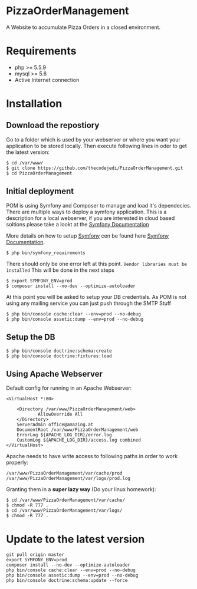 PizzaOrderManagement
====================

A Website to accumulate Pizza Orders in a closed environment.

# Requirements
- php >= 5.5.9
- mysql >= 5.6
- Active Internet connection

# Installation

## Download the repostiory
Go to a folder which is used by your webserver or where you want your application to be stored locally.
Then execute following lines in oder to get the latest version:

```
$ cd /var/www/
$ git clone https://github.com/thecodejedi/PizzaOrderManagement.git
$ cd PizzaOrderManagement
```

## Initial deployment
POM is using Symfony and Composer to manage and load it's dependecies.
There are multiple ways to deploy a symfony application. This is a description for a local webserver, if you are interested in cloud based soltions please take a lookt at the [Symfony Documentation](http://symfony.com/doc/current/cookbook/deployment/index.html)

More details on how to setup [Symfony](http://symfony.com) cen be found here [Symfony Documentation](http://symfony.com/doc/current/cookbook/deployment/tools.html).

```
$ php bin/symfony_requirements
```
There should only be one error left at this point. 
`Vendor libraries must be installed`
This will be done in the next steps


```
$ export SYMFONY_ENV=prod
$ composer install --no-dev --optimize-autoloader
```
At this point you will be asked to setup your DB credentials.
As POM is not using any mailing service you can just push through the SMTP Stuff

```
$ php bin/console cache:clear --env=prod --no-debug
$ php bin/console assetic:dump --env=prod --no-debug
```

## Setup the DB
```
$ php bin/console doctrine:schema:create
$ php bin/console doctrine:fixtures:load
```

## Using Apache Webserver
Default config for running in an Apache Webserver:
```
<VirtualHost *:80>
	
	<Directory /var/www/PizzaOrderManagement/web>
        	AllowOverride All
	</Directory>
	ServerAdmin office@amazing.at
	DocumentRoot /var/www/PizzaOrderManagement/web
	ErrorLog ${APACHE_LOG_DIR}/error.log
	CustomLog ${APACHE_LOG_DIR}/access.log combined
</VirtualHost>
```

Apache needs to have write access to following paths in order to work properly:

```
/var/www/PizzaOrderManagement/var/cache/prod
/var/www/PizzaOrderManagement/var/logs/prod.log
```

Granting them in a **super lazy way** (Do your linux homework):
```
$ cd /var/www/PizzaOrderManagement/var/cache/
$ chmod -R 777 .
$ cd /var/www/PizzaOrderManagement/var/logs/
$ chmod -R 777 .
```

# Update to the latest version
```
git pull origin master
export SYMFONY_ENV=prod
composer install --no-dev --optimize-autoloader
php bin/console cache:clear --env=prod --no-debug
php bin/console assetic:dump --env=prod --no-debug
php bin/console doctrine:schema:update --force
```
